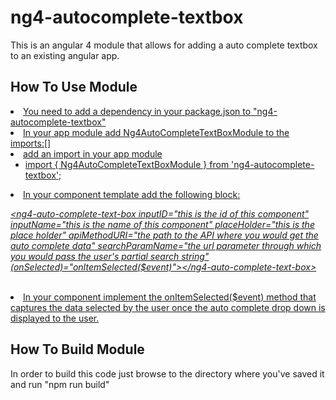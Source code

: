 <h1>ng4-autocomplete-textbox</h1>

This is an angular 4 module that allows for adding a auto complete textbox to an existing angular app.

<h2>How To Use Module</h2>
<u>
<li>You need to add a dependency in your package.json to "ng4-autocomplete-textbox"</li>
<li>In your app module add Ng4AutoCompleteTextBoxModule to the imports:[]</li> 
<li>add an import in your app module
<ul> 
<li>import { Ng4AutoCompleteTextBoxModule } from 'ng4-autocomplete-textbox';</li>
</ul>
</li>
<li>In your component template add the following block:</li>
<i>
<p>
&lt;ng4-auto-complete-text-box inputID="this is the id of this component" inputName="this is the name of this component" placeHolder="this is the place holder" apiMethodURI="the path to the API where you would get the auto complete data" searchParamName="the url parameter through which you would pass the user's partial search string"
 (onSelected)="onItemSelected($event)"&gt;&lt;/ng4-auto-complete-text-box&gt;
</p>
</i><br/>
<li>In your component implement the onItemSelected($event) method that captures the data selected by the user once the auto complete drop down is displayed to the user.</li>
</u>
<h2>How To Build Module</h2>
In order to build this code just browse to the directory where you've saved it and run "npm run build"



